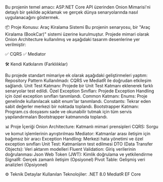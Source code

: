 Bu projenin temel amacı: ASP.NET Core API üzerinden Onion Mimarisi'ni detaylı bir şekilde açıklamak ve gerçek dünya senaryolarında nasıl uygulanacağını göstermek.

📦 Proje Konusu: Araç Kiralama Sistemi
Bu projenin senaryosu, bir "Araç Kiralama (BookCar)" sistemi üzerine kurulmuştur. Projede mimari olarak Onion Architecture kullanılmış ve aşağıdaki tasarım desenlerine yer verilmiştir:

✅ CQRS
✅ Mediator

🛠️ Kendi Katkılarım (Farklılıklar)

Bu projede standart mimariye ek olarak aşağıdaki geliştirmeleri yaptım:
Repository Pattern Kullanılmadı: CQRS ve MediatR ile doğrudan etkileşim sağlandı.
Unit Test Katmanı: Projede bir Unit Test Katmanı eklenerek farklı senaryolar test edildi.
Özel Exception Sınıfları: Projede Exception Handling için özel exception sınıfları tanımlandı.
Common Katmanı:
Enums: Proje genelinde kullanılacak sabit enum'lar tanımlandı.
Constants: Tekrar eden sabit değerler merkezi bir noktada toplandı.
Bootstrapper Katmanı:
Program.cs dosyasını sade ve okunabilir tutmak için tüm servis yapılandırmaları Bootstrapper katmanında toplandı.

📊 Proje İçeriği
Onion Architecture: Katmanlı mimari prensipleri
CQRS: Sorgu ve komut işlemlerinin ayrıştırılması
Mediator: Katmanlar arası iletişim için bağımsız bir aracı
Exception Handling: Merkezi hata yönetimi ve özel exception sınıfları
Unit Test: Katmanların test edilmesi
DTO (Data Transfer Objects): Veri aktarım modelleri
Fluent Validation: Giriş verilerinin doğrulanması
Json Web Token (JWT): Kimlik doğrulama ve yetkilendirme
SignalR: Gerçek zamanlı iletişim (Opsiyonel)
Pivot Table: Gelişmiş veri analizleri (Opsiyonel)

⚙️ Teknik Detaylar
Kullanılan Teknolojiler:
.NET 8.0
MediatR
EF Core
